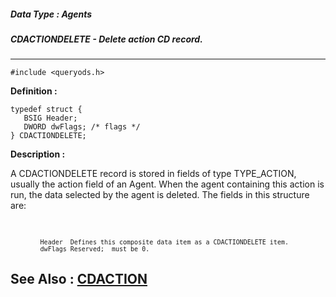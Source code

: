 ##### Data Type : Agents
##### CDACTIONDELETE - Delete action CD record.
---
```
#include <queryods.h>
```

**Definition :**
```
typedef struct {
   BSIG Header;
   DWORD dwFlags; /* flags */
} CDACTIONDELETE;
```

**Description :**

A CDACTIONDELETE record is stored in fields of type TYPE_ACTION, usually the action field of an Agent.  When the agent containing this action is run, the data selected by the agent is deleted.  The fields in this structure are:
<ul><br>

<ul><tt><font size="2">Header &nbsp;Defines this composite data item as a CDACTIONDELETE item.</font></tt><br>
<tt><font size="2">dwFlags Reserved; &nbsp;must be 0.</font></tt></ul>
</ul>



**See Also :**
[CDACTION](/domino-c-api-docs/reference/Data/CDACTION)
---
